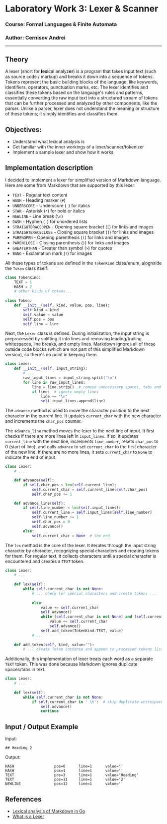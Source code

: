 # Laboratory Work 3: Lexer & Scanner

### Course: Formal Languages & Finite Automata
### Author: Cernisov Andrei

----

## Theory
A lexer (short for **lex**ical analyz**er**) is a program that takes input text (such as source code / markup) and breaks it down into a sequence of tokens. Tokens represent the basic building blocks of the language, like keywords, identifiers, operators, punctuation marks, etc. The lexer identifies and classifies these tokens based on the language's rules and patterns, essentially converting the raw input text into a structured stream of tokens that can be further processed and analyzed by other components, like the parser. Unlike a parser, lexer does not understand the meaning or structure of these tokens; it simply identifies and classifies them.



## Objectives:

* Understand what lexical analysis is
* Get familiar with the inner workings of a lexer/scanner/tokenizer
* Implement a sample lexer and show how it works


## Implementation description

I decided to implement a lexer for simplified version of Markdown language. Here are some from Markdown that are supported by this lexer:

- `TEXT` - Regular text content
- `HASH` - Heading marker (`#`)
- `UNDERSCORE` - Underscore (`_`) for italics
- `STAR` - Asterisk (`*`) for bold or italics
- `NEWLINE` - Line break (`\n`)
- `DASH` - Hyphen (`-`) for unordered lists
- `STRAIGHTBRACEOPEN` - Opening square bracket (`[`) for links and images
- `STRAIGHTBRACECLOSE` - Closing square bracket (`]`) for links and images
- `PARENOPEN` - Opening parenthesis (`(`) for links and images
- `PARENCLOSE` - Closing parenthesis (`)`) for links and images
- `GREATERTHAN` - Greater than symbol (`>`) for quotes
- `BANG` - Exclamation mark (`!`) for images

All these types of tokens are defined in the `TokenKind` class/enum, alognside the `Token` class itself:

```python
class TokenKind:
    TEXT = 1
    HASH = 2
    # other kinds of tokens...
    
class Token:
    def __init__(self, kind, value, pos, line):
        self.kind = kind
        self.value = value
        self.pos = pos
        self.line = line
```

Next, the `Lexer` class is defined. During initialization, the input string is preprocessed by splitting it into lines and removing leading/trailing whitespaces, line breaks, and empty lines. Markdown ignores all of these outside code blocks (which are not part of this simplified Markdown version), so there's no point in keeping them.
```python
class Lexer:
    def __init__(self, input_string):
        # ...
        raw_input_lines = input_string.split('\n')
        for line in raw_input_lines: 
            line = line.strip()  # remove unnecessary spaces, tabs and line breaks
            if line:  # ignore empty lines
                line += "\n"
                self.input_lines.append(line)
```

The `advance` method is used to move the character position to the next character in the current line. It updates `current_char` with the new character and increments the `char_pos` counter.

The `advance_line` method moves the lexer to the next line of input. It first checks if there are more lines left in `input_lines`. If so, it updates `current_line` with the next line, increments `line_number`, resets `char_pos` to 0 (start of line), and calls `advance` to set `current_char` to the first character of the new line. If there are no more lines, it sets `current_char` to `None` to indicate the end of input.

```python
class Lexer:
    # ...

    def advance(self):
        if self.char_pos < len(self.current_line):
            self.current_char = self.current_line[self.char_pos]
            self.char_pos += 1

    def advance_line(self):
        if self.line_number < len(self.input_lines):
            self.current_line = self.input_lines[self.line_number]
            self.line_number += 1
            self.char_pos = 0
            self.advance()
        else:
            self.current_char = None  # the end
```

The `lex` method is the core of the lexer. It iterates through the input string character by character, recognizing special characters and creating tokens for them. For regular text, it collects characters until a special character is encountered and creates a `TEXT` token.
```python
class Lexer:
    # ...
    
    def lex(self):
        while self.current_char is not None:
            # ... check for special characters and create tokens ...
            
            else:
                value += self.current_char
                self.advance()
                while (self.current_char is not None) and (self.current_char not in ' \n\t#_*-[]()>!`'):
                    value += self.current_char
                    self.advance()
                self.add_token(TokenKind.TEXT, value)
            # ...
    
    def add_token(self, kind, value=""):
        # ... create Token instance and append to processed tokens list ...
```

Additionally, this implementation of lexer treats each word as a separate `TEXT` token. This was done because Markdown ignores duplicate spaces/tabs in text.
```python
class Lexer:
    # ...
    
    def lex(self):
        while self.current_char is not None:
            if self.current_char in ' \t':  # skip duplicate whitespaces/tabs
                self.advance()
                continue
```


## Input / Output Example
Input:
```
## Heading 2
```
Output:
```
HASH                  pos=0 	 line=1 	 value=''
HASH                  pos=1 	 line=1 	 value=''
TEXT                  pos=3 	 line=1 	 value='Heading'
TEXT                  pos=11 	 line=1 	 value='2'
NEWLINE               pos=12 	 line=1 	 value=''
```


## References
* [Lexical analysis of Markdown in Go](https://xnacly.me/posts/2023/lexer-markdown/)
* [What is a Lexer](https://www.youtube.com/watch?v=BI3K-ME3L74)